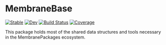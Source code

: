 # MembraneBase

[![Stable](https://img.shields.io/badge/docs-stable-blue.svg)](https://Boxylmer.github.io/MembraneBase.jl/stable/)
[![Dev](https://img.shields.io/badge/docs-dev-blue.svg)](https://Boxylmer.github.io/MembraneBase.jl/dev/)
[![Build Status](https://github.com/Boxylmer/MembraneBase.jl/actions/workflows/CI.yml/badge.svg?branch=master)](https://github.com/Boxylmer/MembraneBase.jl/actions/workflows/CI.yml?query=branch%3Amaster)
[![Coverage](https://codecov.io/gh/Bboxylmer/MembraneBase.jl/branch/master/graph/badge.svg)](https://codecov.io/gh/Boxylmer/MembraneBase.jl)



This package holds most of the shared data structures and tools necessary in the MembranePackages ecosystem.